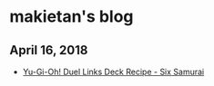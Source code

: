 # makietan's blog

## April 16, 2018

- [Yu-Gi-Oh! Duel Links Deck Recipe - Six Samurai](blog/yu-gi-oh-duel-links)
